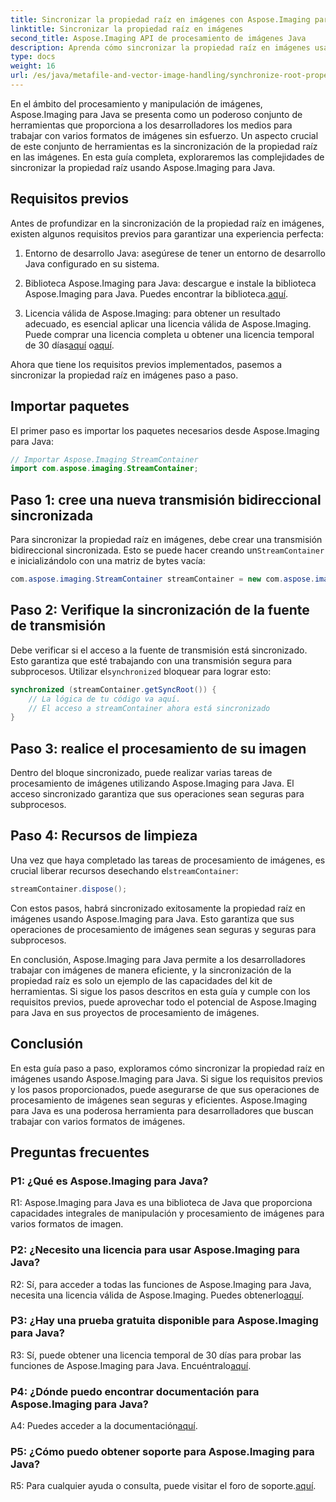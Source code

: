 ```yaml
---
title: Sincronizar la propiedad raíz en imágenes con Aspose.Imaging para Java
linktitle: Sincronizar la propiedad raíz en imágenes
second_title: Aspose.Imaging API de procesamiento de imágenes Java
description: Aprenda cómo sincronizar la propiedad raíz en imágenes usando Aspose.Imaging para Java. Garantice el procesamiento de imágenes seguro para subprocesos con esta guía paso a paso.
type: docs
weight: 16
url: /es/java/metafile-and-vector-image-handling/synchronize-root-property-in-images/
---
```

En el ámbito del procesamiento y manipulación de imágenes, Aspose.Imaging para Java se presenta como un poderoso conjunto de herramientas que proporciona a los desarrolladores los medios para trabajar con varios formatos de imágenes sin esfuerzo. Un aspecto crucial de este conjunto de herramientas es la sincronización de la propiedad raíz en las imágenes. En esta guía completa, exploraremos las complejidades de sincronizar la propiedad raíz usando Aspose.Imaging para Java.

## Requisitos previos

Antes de profundizar en la sincronización de la propiedad raíz en imágenes, existen algunos requisitos previos para garantizar una experiencia perfecta:

1. Entorno de desarrollo Java: asegúrese de tener un entorno de desarrollo Java configurado en su sistema.

2.  Biblioteca Aspose.Imaging para Java: descargue e instale la biblioteca Aspose.Imaging para Java. Puedes encontrar la biblioteca.[aquí](https://releases.aspose.com/imaging/java/).

3. Licencia válida de Aspose.Imaging: para obtener un resultado adecuado, es esencial aplicar una licencia válida de Aspose.Imaging. Puede comprar una licencia completa u obtener una licencia temporal de 30 días[aquí](https://purchase.aspose.com/buy) o[aquí](https://purchase.aspose.com/temporary-license/).

Ahora que tiene los requisitos previos implementados, pasemos a sincronizar la propiedad raíz en imágenes paso a paso.

## Importar paquetes

El primer paso es importar los paquetes necesarios desde Aspose.Imaging para Java:

```java
// Importar Aspose.Imaging StreamContainer
import com.aspose.imaging.StreamContainer;
```

## Paso 1: cree una nueva transmisión bidireccional sincronizada

 Para sincronizar la propiedad raíz en imágenes, debe crear una transmisión bidireccional sincronizada. Esto se puede hacer creando un`StreamContainer` e inicializándolo con una matriz de bytes vacía:

```java
com.aspose.imaging.StreamContainer streamContainer = new com.aspose.imaging.StreamContainer(new java.io.ByteArrayInputStream(new byte[0]));
```

## Paso 2: Verifique la sincronización de la fuente de transmisión

 Debe verificar si el acceso a la fuente de transmisión está sincronizado. Esto garantiza que esté trabajando con una transmisión segura para subprocesos. Utilizar el`synchronized` bloquear para lograr esto:

```java
synchronized (streamContainer.getSyncRoot()) {
    // La lógica de tu código va aquí.
    // El acceso a streamContainer ahora está sincronizado
}
```

## Paso 3: realice el procesamiento de su imagen

Dentro del bloque sincronizado, puede realizar varias tareas de procesamiento de imágenes utilizando Aspose.Imaging para Java. El acceso sincronizado garantiza que sus operaciones sean seguras para subprocesos.

## Paso 4: Recursos de limpieza

 Una vez que haya completado las tareas de procesamiento de imágenes, es crucial liberar recursos desechando el`streamContainer`:

```java
streamContainer.dispose();
```

Con estos pasos, habrá sincronizado exitosamente la propiedad raíz en imágenes usando Aspose.Imaging para Java. Esto garantiza que sus operaciones de procesamiento de imágenes sean seguras y seguras para subprocesos.

En conclusión, Aspose.Imaging para Java permite a los desarrolladores trabajar con imágenes de manera eficiente, y la sincronización de la propiedad raíz es solo un ejemplo de las capacidades del kit de herramientas. Si sigue los pasos descritos en esta guía y cumple con los requisitos previos, puede aprovechar todo el potencial de Aspose.Imaging para Java en sus proyectos de procesamiento de imágenes.

## Conclusión

En esta guía paso a paso, exploramos cómo sincronizar la propiedad raíz en imágenes usando Aspose.Imaging para Java. Si sigue los requisitos previos y los pasos proporcionados, puede asegurarse de que sus operaciones de procesamiento de imágenes sean seguras y eficientes. Aspose.Imaging para Java es una poderosa herramienta para desarrolladores que buscan trabajar con varios formatos de imágenes.

## Preguntas frecuentes

### P1: ¿Qué es Aspose.Imaging para Java?

R1: Aspose.Imaging para Java es una biblioteca de Java que proporciona capacidades integrales de manipulación y procesamiento de imágenes para varios formatos de imagen.

### P2: ¿Necesito una licencia para usar Aspose.Imaging para Java?

 R2: Sí, para acceder a todas las funciones de Aspose.Imaging para Java, necesita una licencia válida de Aspose.Imaging. Puedes obtenerlo[aquí](https://purchase.aspose.com/buy).

### P3: ¿Hay una prueba gratuita disponible para Aspose.Imaging para Java?

 R3: Sí, puede obtener una licencia temporal de 30 días para probar las funciones de Aspose.Imaging para Java. Encuéntralo[aquí](https://purchase.aspose.com/temporary-license/).

### P4: ¿Dónde puedo encontrar documentación para Aspose.Imaging para Java?

 A4: Puedes acceder a la documentación[aquí](https://reference.aspose.com/imaging/java/).

### P5: ¿Cómo puedo obtener soporte para Aspose.Imaging para Java?

 R5: Para cualquier ayuda o consulta, puede visitar el foro de soporte.[aquí](https://forum.aspose.com/).
